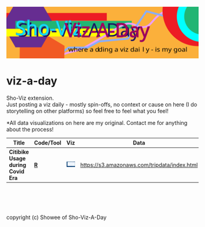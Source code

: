
![](img/viz-a-day_line.svg)


# viz-a-day
Sho-Viz extension.  
Just posting a viz daily - mostly spin-offs, no context or cause on here (I do storytelling on other platforms) so feel free to feel what you feel!

*All data visualizations on here are my original. Contact me for anything about the process!
<br>

Title|Code/Tool|Viz|Data
-|-|-|-
**Citibike Usage during Covid Era**|[**R**](codes/shoviz1_citi-line.r)|<a href = "viz/citibike_plot.png"><img src = "https://github.com/ShokoLocoMocco/viz-a-day/blob/c6c6e9df793be94349d1b778ee4f5b8eca3e2435/viz/citibike_plot.png" width=300></a>|https://s3.amazonaws.com/tripdata/index.html


<br>
<br>
<br>
<br>
copyright (c) Showee of Sho-Viz-A-Day
